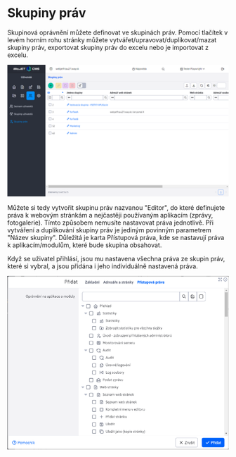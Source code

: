 # Skupiny práv

Skupinová oprávnění můžete definovat ve skupinách práv. Pomocí tlačítek v levém horním rohu stránky můžete vytvářet/upravovat/duplikovat/mazat skupiny práv, exportovat skupiny práv do excelu nebo je importovat z excelu.

![](permissiongroups-datatable.png)

Můžete si tedy vytvořit skupinu práv nazvanou "Editor", do které definujete práva k webovým stránkám a nejčastěji používaným aplikacím (zprávy, fotogalerie). Tímto způsobem nemusíte nastavovat práva jednotlivě. Při vytváření a duplikování skupiny práv je jediným povinným parametrem "Název skupiny". Důležitá je karta Přístupová práva, kde se nastavují práva k aplikacím/modulům, které bude skupina obsahovat.

Když se uživatel přihlásí, jsou mu nastavena všechna práva ze skupin práv, které si vybral, a jsou přidána i jeho individuálně nastavená práva.

![](permissiongroups-editor.png)
